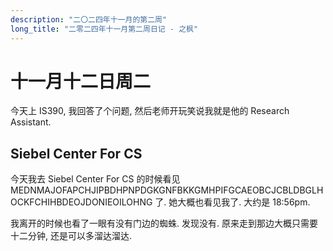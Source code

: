 ```yaml
---
description: "二〇二四年十一月的第二周"
long_title: "二零二四年十一月第二周日记 - 之枫"
---
```


# 十一月十二日周二

今天上 IS390, 我回答了个问题, 然后老师开玩笑说我就是他的 Research Assistant.

## Siebel Center For CS

今天我去 Siebel Center For CS 的时候看见 MEDNMAJOFAPCHJIPBDHPNPDGKGNFBKKGMHPIFGCAEOBCJCBLDBGLHOCKFCHIHBDEOJDONIEOILOHNG 了. 她大概也看见我了. 大约是 18:56pm.

我离开的时候也看了一眼有没有门边的蜘蛛. 发现没有. 原来走到那边大概只需要十二分钟, 还是可以多溜达溜达.
